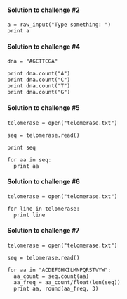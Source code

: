 #### Solution to challenge #2

```
a = raw_input("Type something: ")
print a
```

#### Solution to challenge #4
```
dna = "AGCTTCGA"

print dna.count("A")
print dna.count("C")
print dna.count("T")
print dna.count("G")
```

#### Solution to challenge #5
```
telomerase = open("telomerase.txt")

seq = telomerase.read()

print seq

for aa in seq:
  print aa
```

#### Solution to challenge #6
```
telomerase = open("telomerase.txt")

for line in telomerase:
  print line
```

#### Solution to challenge #7
```
telomerase = open("telomerase.txt")

seq = telomerase.read()

for aa in "ACDEFGHKILMNPQRSTVYW":
  aa_count = seq.count(aa)
  aa_freq = aa_count/float(len(seq))
  print aa, round(aa_freq, 3)
